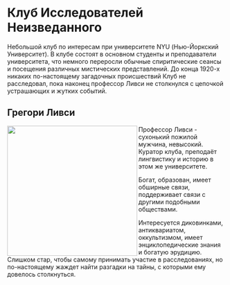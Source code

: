 # Клуб Исследователей Неизведанного

Небольшой клуб по интересам при университете NYU (Нью-Йоркский Университет). В клубе состоят в основном студенты и преподаватели университета, что немного переросли обычные спиритические сеансы и посещения различных мистических представлений. До конца 1920-х никаких по-настоящему загадочных происшествий Клуб не расследовал, пока наконец профессор Ливси не столкнулся с цепочкой устрашающих и жутких событий.


## Грегори Ливси

<img align="left" width="300" src="https://user-images.githubusercontent.com/18572703/219871766-15702fa5-1ac4-499f-b21c-91b7bc965de8.png"  />

Профессор Ливси - сухонький пожилой мужчина, невысокий. Куратор клуба, преподаёт лингвистику и историю в этом же университете.

Богат, образован, имеет обширные связи, поддерживает связи с другими подобными обществами. 

Интересуется диковинками, антиквариатом, оккультизмом, имеет энциклопедические знания и богатую эрудицию. Слишком стар, чтобы самому принимать участие в расследованиях, но по-настоящему жаждет найти разгадки на тайны, с которыми ему довелось столкнуться.
